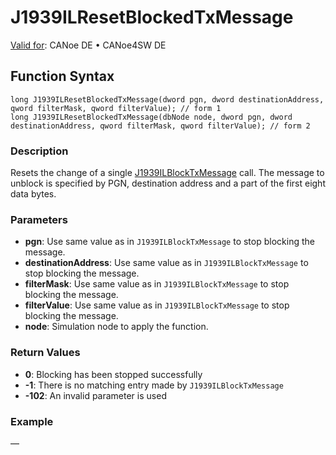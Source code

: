 # J1939ILResetBlockedTxMessage

[Valid for](../../../../Shared/FeatureAvailability.md): CANoe DE • CANoe4SW DE

## Function Syntax

```plaintext
long J1939ILResetBlockedTxMessage(dword pgn, dword destinationAddress, qword filterMask, qword filterValue); // form 1
long J1939ILResetBlockedTxMessage(dbNode node, dword pgn, dword destinationAddress, qword filterMask, qword filterValue); // form 2
```

### Description

Resets the change of a single [J1939ILBlockTxMessage](CAPLfunctionJ1939ILBlockTxMessage.md) call. The message to unblock is specified by PGN, destination address and a part of the first eight data bytes.

### Parameters

- **pgn**: Use same value as in `J1939ILBlockTxMessage` to stop blocking the message.
- **destinationAddress**: Use same value as in `J1939ILBlockTxMessage` to stop blocking the message.
- **filterMask**: Use same value as in `J1939ILBlockTxMessage` to stop blocking the message.
- **filterValue**: Use same value as in `J1939ILBlockTxMessage` to stop blocking the message.
- **node**: Simulation node to apply the function.

### Return Values

- **0**: Blocking has been stopped successfully
- **-1**: There is no matching entry made by `J1939ILBlockTxMessage`
- **-102**: An invalid parameter is used

### Example

—
